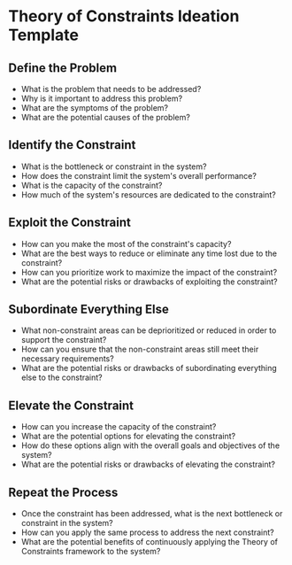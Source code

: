 # Theory of Constraints Ideation Template

## Define the Problem

-   What is the problem that needs to be addressed?
-   Why is it important to address this problem?
-   What are the symptoms of the problem?
-   What are the potential causes of the problem?

## Identify the Constraint

-   What is the bottleneck or constraint in the system?
-   How does the constraint limit the system's overall performance?
-   What is the capacity of the constraint?
-   How much of the system's resources are dedicated to the constraint?

## Exploit the Constraint

-   How can you make the most of the constraint's capacity?
-   What are the best ways to reduce or eliminate any time lost due to the constraint?
-   How can you prioritize work to maximize the impact of the constraint?
-   What are the potential risks or drawbacks of exploiting the constraint?

## Subordinate Everything Else

-   What non-constraint areas can be deprioritized or reduced in order to support the constraint?
-   How can you ensure that the non-constraint areas still meet their necessary requirements?
-   What are the potential risks or drawbacks of subordinating everything else to the constraint?

## Elevate the Constraint

-   How can you increase the capacity of the constraint?
-   What are the potential options for elevating the constraint?
-   How do these options align with the overall goals and objectives of the system?
-   What are the potential risks or drawbacks of elevating the constraint?

## Repeat the Process

-   Once the constraint has been addressed, what is the next bottleneck or constraint in the system?
-   How can you apply the same process to address the next constraint?
-   What are the potential benefits of continuously applying the Theory of Constraints framework to the system?
